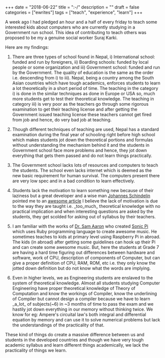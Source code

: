 +++
date = "2018-06-22"
title = ":-/"
description = ""
draft = false
categories = ["ewrites"]
tags = ["teach", "experience", "learn"]
+++

A week ago I had pledged an hour and a half of every friday to teach some interested kids about computers
who are currently studying in a Government run school. This idea of contributing to teach others was proposed to be my a genuine social worker Suraj Karki.

Here are my findings:

1. There are three types of school found in Nepal, i) International school: funded and run by foreigners, ii) Boarding schools: funded by local people or some organization and iii) Government school: funded and run by the Government. The quality of education is the same as the order i.e. descending from i) to iii). Nepal, being a country among the South Asian countries which have tough academics, enforces students to learn a lot theoretically in a short period of time. The teaching in the category i) is done in the similar techniques as done in Europe or USA so, much more students get to test their theoretical knowledge. The teaching in category iii) is very poor as the teachers go through some rigorous examination to get their teaching license and after getting the Government issued teaching license these teachers cannot get fired from job and hence, do very bad job at teaching.

2. Though different techniques of teaching are used, Nepal has a standard examination during the final year of schooling right before high school which makes students jot down the theoretical portions and formulas without understanding the mechanism behind it and the students in Government school face more problems and hence, they jot down everything that gets them passed and do not learn things practically.

3. The Government school lacks lots of resources and computers to teach the students. The school even lacks internet which is deemed as the new basic requirement for human survival. The computers present there are very low spec and in a bad condition to learn effectively.

4. Students lack the motivation to learn something new because of their laziness but a great developer and a wise man [Johannes Schindelin](https://twitter.com/JSchindelin) pointed me to an [awesome article](https://medium.com/@dr_eprice/laziness-does-not-exist-3af27e312d01) I believe the lack of motivation is due to the way they are taught i.e. \_too\_much\_ theoretical knowledge with no practical implication and when interesting questions are asked by the students, they get scolded for asking out of syllabus by their teachers.

5. I am familiar with the works of [Dr. Sam Aaron](https://twitter.com/samaaron) who created [Sonic Pi](https://sonic-pi.net/) which uses Ruby programming language to create awesome music. He sometimes teaches to kids at primary level using Raspberry Pi in abroad. The kids (in abroad) after getting some guidelines can hook up their Pi and can create some awesome music. But, here the students at Grade 7 are having a hard time figuring out differences between hardware and software, work of CPU, description of components of Computer, but can give a proper definition of CPU, RAM, ROM, etc i.e. they only know the jotted down definition but do not know what the words are implying.

6. Even in higher levels, we as Engineering students are enslaved to the system of theoretical knowledge. Almost all students studying Computer Engineering have proper theoretical knowledge of Theory of Computation and know the workings of Compiler, know the underlining of Compiler but cannot design a compiler because we have to learn \_a\_lot\_ of subjects(~6) in ~3 months of time to pass the exam and we hastily jot down everything in our memory without thinking twice. We know for eg: Ampere's circuital law's both integral and differential equation by memory and can use it to solve numerical problems but lack the understandings of the practicality of that.

These kind of things do create a massive difference between us and students in the developed countries and though we have very tough academic syllabus and learn different things academically, we lack the practicality of things we learn.